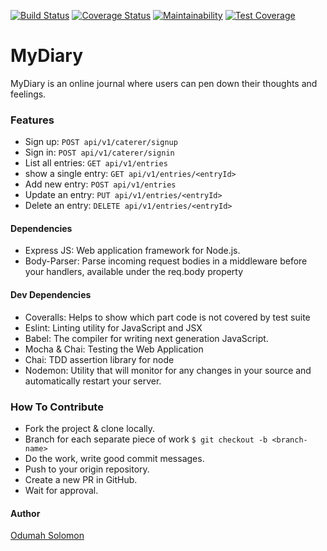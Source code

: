 [![Build Status](https://travis-ci.org/slimsolz/MyDiary.svg?branch=server)](https://travis-ci.org/slimsolz/MyDiary)
[![Coverage Status](https://coveralls.io/repos/github/slimsolz/MyDiary/badge.svg?branch=ch-setup-travis-ci-159013746)](https://coveralls.io/github/slimsolz/MyDiary?branch=ch-setup-travis-ci-159013746)
[![Maintainability](https://api.codeclimate.com/v1/badges/00da58edb08bc4c4546b/maintainability)](https://codeclimate.com/github/slimsolz/MyDiary/maintainability)
[![Test Coverage](https://api.codeclimate.com/v1/badges/00da58edb08bc4c4546b/test_coverage)](https://codeclimate.com/github/slimsolz/MyDiary/test_coverage)

# MyDiary
MyDiary is an online journal where users can pen down their thoughts and feelings.

### Features
- Sign up: `POST api/v1/caterer/signup`
- Sign in: `POST api/v1/caterer/signin`
- List all entries: `GET api/v1/entries`
- show a single entry: `GET api/v1/entries/<entryId>`
- Add new entry: `POST api/v1/entries`
- Update an entry: `PUT api/v1/entries/<entryId>`
- Delete an entry: `DELETE api/v1/entries/<entryId>`

#### Dependencies
- Express JS: Web application framework for Node.js.
- Body-Parser: Parse incoming request bodies in a middleware before your handlers, available under the req.body property

#### Dev Dependencies
- Coveralls: Helps to show which part code is not covered by test suite
- Eslint: Linting utility for JavaScript and JSX
- Babel: The compiler for writing next generation JavaScript.
- Mocha & Chai: Testing the Web Application
- Chai: TDD assertion library for node
- Nodemon: Utility that will monitor for any changes in your source and automatically restart your server.

### How To Contribute
- Fork the project & clone locally.
- Branch for each separate piece of work `$ git checkout -b <branch-name>`
- Do the work, write good commit messages.
- Push to your origin repository.
- Create a new PR in GitHub.
- Wait for approval.

#### Author
[Odumah Solomon](https://twitter.com/slimsolz)
